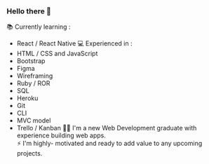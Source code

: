 ### Hello there 👋
📚 Currently learning :
  - React / React Native
💻 Experienced in :
  - HTML / CSS and JavaScript
  - Bootstrap
  - Figma
  - Wireframing
  - Ruby / ROR
  - SQL
  - Heroku
  - Git
  - CLI
  - MVC model
  - Trello / Kanban 
👨‍🎓 I'm a new Web Development graduate  with experience building web apps.<br>
⚡ I'm highly- motivated and ready to add value to any upcoming projects.
 
